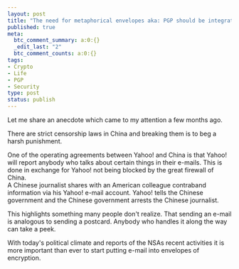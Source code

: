 ```yaml
--- 
layout: post
title: "The need for metaphorical envelopes aka: PGP should be integrated into mail clients, .Mac is the perfect place to start"
published: true
meta: 
  btc_comment_summary: a:0:{}
  _edit_last: "2"
  btc_comment_counts: a:0:{}
tags: 
- Crypto
- Life
- PGP
- Security
type: post
status: publish
---
```

Let me share an anecdote which came to my attention a few months ago.

There are strict censorship laws in China and breaking them is to beg a harsh punishment.

One of the operating agreements between Yahoo! and China is that Yahoo! will report anybody who talks about certain things in their e-mails. This is done in exchange for Yahoo! not being blocked by the great firewall of China.  
A Chinese journalist shares with an American colleague contraband information via his Yahoo! e-mail account. Yahoo! tells the Chinese government and the Chinese government arrests the Chinese journalist.

This highlights something many people don't realize. That sending an e-mail is analogous to sending a postcard. Anybody who handles it along the way can take a peek.

With today's political climate and reports of the NSAs recent activities it is more important than ever to start putting e-mail into envelopes of encryption.

